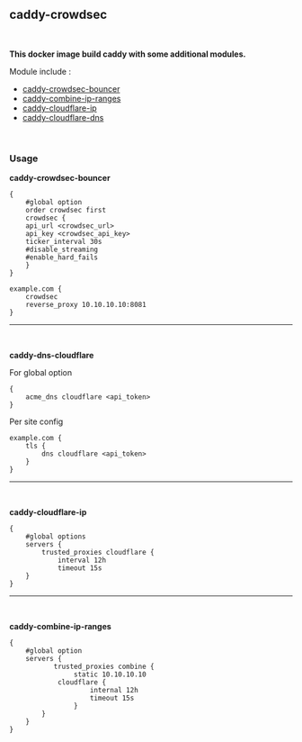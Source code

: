 ## caddy-crowdsec
<br/>

**This docker image build caddy with some additional modules.**

Module include :
- [caddy-crowdsec-bouncer](https://github.com/hslatman/caddy-crowdsec-bouncer)
- [caddy-combine-ip-ranges](https://github.com/fvbommel/caddy-combine-ip-ranges)
- [caddy-cloudflare-ip](https://github.com/WeidiDeng/caddy-cloudflare-ip)
- [caddy-cloudflare-dns](https://github.com/caddy-dns/cloudflare)
<br/>

### Usage

**caddy-crowdsec-bouncer**

```
{
    #global option
    order crowdsec first
    crowdsec {
	api_url <crowdsec_url>
	api_key <crowdsec_api_key>
	ticker_interval 30s
	#disable_streaming
	#enable_hard_fails
    }
}

example.com {
    crowdsec
    reverse_proxy 10.10.10.10:8081
}
```
---
<br/>

**caddy-dns-cloudflare**

For global option

```
{
    acme_dns cloudflare <api_token>
}
```
Per site config

```
example.com {
    tls {
        dns cloudflare <api_token>
    }
}
```
---
<br/>

**caddy-cloudflare-ip**

```
{
    #global options
	servers {
		trusted_proxies cloudflare {
			interval 12h
			timeout 15s
    }
}
```
---
<br/>

**caddy-combine-ip-ranges**

```
{
    #global option
	servers {
           trusted_proxies combine {
                static 10.10.10.10
        	cloudflare {
            	    internal 12h
            	    timeout 15s
                }
        }
    }
}

```


